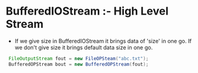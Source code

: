 # BufferedIOStream :- High Level Stream

* If we give size in BufferedIOStream it brings data of 'size' in one go. If we don't give size it brings default data size in one go.

```java
 FileOutputStream fout = new FileOPSteam("abc.txt");
 BufferedOPStream bout = new BufferedOPStream(fout);
```

